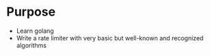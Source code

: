 # Purpose
* Learn golang
* Write a rate limiter with very basic but well-known and recognized algorithms

